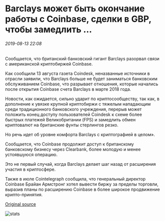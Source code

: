 # Barclays может быть окончание работы с Coinbase, сделки в GBP, чтобы замедлить ...

###### 2019-08-13 22:08

Сообщается, что британский банковский гигант Barclays разорвал связи с американской криптобиржей Coinbase.

Как сообщили 13 августа газета Coindesk, неназванные источники в отрасли заявили, что Barclays больше не будет заниматься банковским обслуживанием Coinbase, что разрывает отношения, которые начались после открытия Coinbase счета Barclays в марте 2018 года.

Новости, как ожидается, сильно ударит по криптосообществу, так как, в дополнение к увязке крупной криптобиржи с тяжелым нападающим среди традиционного банковского учреждения, перерыв может положить конец доступу пользователей Coindesk к схеме более быстрых платежей Великобритании (FPS) и замедлить обмен криптовалют на британские фунты стерлингов резко.

Но речь идет об уровне комфорта Barclays с криптографией в целом».

Сообщается, что Coinbase продолжит доступ к британскому банковскому бизнесу через Clearbank, более молодую и менее устоявшуюся операцию.

Это не первый случай, когда Barclays делает шаг назад от расширения участия в криптосфере.

Также в июле Cointelegraph сообщила, что генеральный директор Coinbase Брайан Армстронг хотел вывести биржу за пределы торговли, выразив планы по расширению Coinbase в более широкое продвижение крипто-принятия.

[Original source](https://cointelegraph.com/news/barclays-may-be-ending-work-with-coinbase-transactions-in-gbp-to-slow)

![stats](https://c.statcounter.com/11760860/0/a89fa40b/1/ "stats")